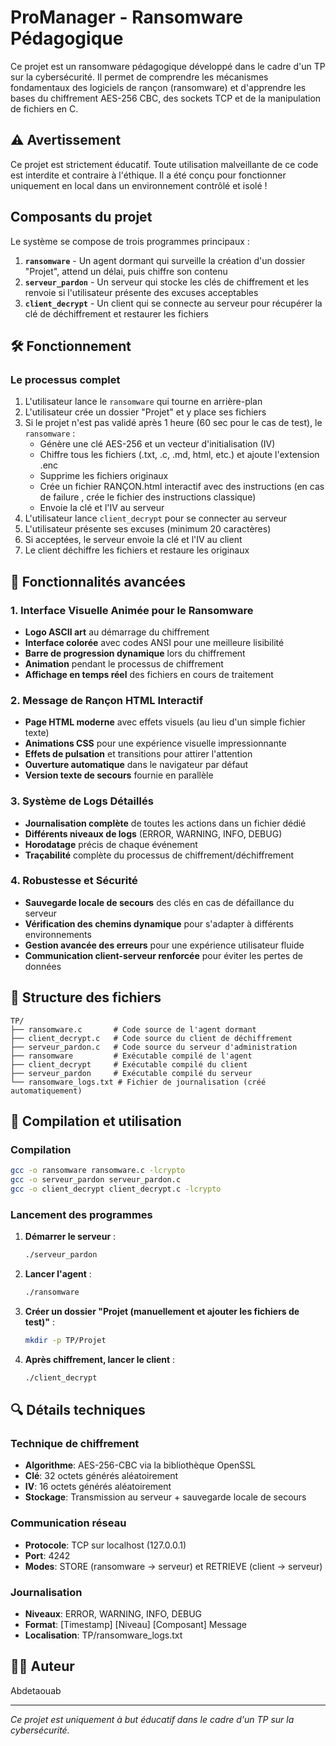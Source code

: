 # ProManager - Ransomware Pédagogique

Ce projet est un ransomware pédagogique développé dans le cadre d'un TP sur la cybersécurité. Il permet de comprendre les mécanismes fondamentaux des logiciels de rançon (ransomware) et d'apprendre les bases du chiffrement AES-256 CBC, des sockets TCP et de la manipulation de fichiers en C.

## ⚠️ Avertissement

Ce projet est strictement éducatif. Toute utilisation malveillante de ce code est interdite et contraire à l'éthique. Il a été conçu pour fonctionner uniquement en local dans un environnement contrôlé et isolé !

##  Composants du projet

Le système se compose de trois programmes principaux :

1. **`ransomware`** - Un agent dormant qui surveille la création d'un dossier "Projet", attend un délai, puis chiffre son contenu
2. **`serveur_pardon`** - Un serveur qui stocke les clés de chiffrement et les renvoie si l'utilisateur présente des excuses acceptables
3. **`client_decrypt`** - Un client qui se connecte au serveur pour récupérer la clé de déchiffrement et restaurer les fichiers

## 🛠️ Fonctionnement

### Le processus complet

1. L'utilisateur lance le `ransomware` qui tourne en arrière-plan
2. L'utilisateur crée un dossier "Projet" et y place ses fichiers
3. Si le projet n'est pas validé après 1 heure (60 sec pour le cas de test), le `ransomware` :
   - Génère une clé AES-256 et un vecteur d'initialisation (IV)
   - Chiffre tous les fichiers (.txt, .c, .md, html, etc.) et ajoute l'extension .enc
   - Supprime les fichiers originaux
   - Crée un fichier RANÇON.html interactif avec des instructions (en cas de failure , crée le fichier des instructions classique)
   - Envoie la clé et l'IV au serveur
4. L'utilisateur lance `client_decrypt` pour se connecter au serveur
5. L'utilisateur présente ses excuses (minimum 20 caractères)
6. Si acceptées, le serveur envoie la clé et l'IV au client
7. Le client déchiffre les fichiers et restaure les originaux

## 🌟 Fonctionnalités avancées

### 1. Interface Visuelle Animée pour le Ransomware
- **Logo ASCII art** au démarrage du chiffrement
- **Interface colorée** avec codes ANSI pour une meilleure lisibilité
- **Barre de progression dynamique** lors du chiffrement
- **Animation** pendant le processus de chiffrement
- **Affichage en temps réel** des fichiers en cours de traitement

### 2. Message de Rançon HTML Interactif
- **Page HTML moderne** avec effets visuels (au lieu d'un simple fichier texte)
- **Animations CSS** pour une expérience visuelle impressionnante
- **Effets de pulsation** et transitions pour attirer l'attention
- **Ouverture automatique** dans le navigateur par défaut
- **Version texte de secours** fournie en parallèle

### 3. Système de Logs Détaillés
- **Journalisation complète** de toutes les actions dans un fichier dédié
- **Différents niveaux de logs** (ERROR, WARNING, INFO, DEBUG)
- **Horodatage** précis de chaque événement
- **Traçabilité** complète du processus de chiffrement/déchiffrement

### 4. Robustesse et Sécurité
- **Sauvegarde locale de secours** des clés en cas de défaillance du serveur
- **Vérification des chemins dynamique** pour s'adapter à différents environnements
- **Gestion avancée des erreurs** pour une expérience utilisateur fluide
- **Communication client-serveur renforcée** pour éviter les pertes de données

## 📁 Structure des fichiers

```
TP/
├── ransomware.c       # Code source de l'agent dormant
├── client_decrypt.c   # Code source du client de déchiffrement
├── serveur_pardon.c   # Code source du serveur d'administration
├── ransomware         # Exécutable compilé de l'agent
├── client_decrypt     # Exécutable compilé du client
├── serveur_pardon     # Exécutable compilé du serveur
└── ransomware_logs.txt # Fichier de journalisation (créé automatiquement)
```

## 📁 Compilation et utilisation

### Compilation

```bash
gcc -o ransomware ransomware.c -lcrypto
gcc -o serveur_pardon serveur_pardon.c
gcc -o client_decrypt client_decrypt.c -lcrypto
```

### Lancement des programmes

1. **Démarrer le serveur** :
   ```bash
   ./serveur_pardon
   ```

2. **Lancer l'agent** :
   ```bash
   ./ransomware 
   ```

3. **Créer un dossier "Projet (manuellement et ajouter les fichiers de test)"** :
   ```bash
   mkdir -p TP/Projet
   ```


4. **Après chiffrement, lancer le client** :
   ```bash
   ./client_decrypt
   ```

## 🔍 Détails techniques

### Technique de chiffrement
- **Algorithme**: AES-256-CBC via la bibliothèque OpenSSL
- **Clé**: 32 octets générés aléatoirement
- **IV**: 16 octets générés aléatoirement
- **Stockage**: Transmission au serveur + sauvegarde locale de secours

### Communication réseau
- **Protocole**: TCP sur localhost (127.0.0.1)
- **Port**: 4242
- **Modes**: STORE (ransomware → serveur) et RETRIEVE (client → serveur)

### Journalisation
- **Niveaux**: ERROR, WARNING, INFO, DEBUG
- **Format**: [Timestamp] [Niveau] [Composant] Message
- **Localisation**: TP/ransomware_logs.txt

## 🧑‍💻 Auteur

Abdetaouab

---

*Ce projet est uniquement à but éducatif dans le cadre d'un TP sur la cybersécurité.*
